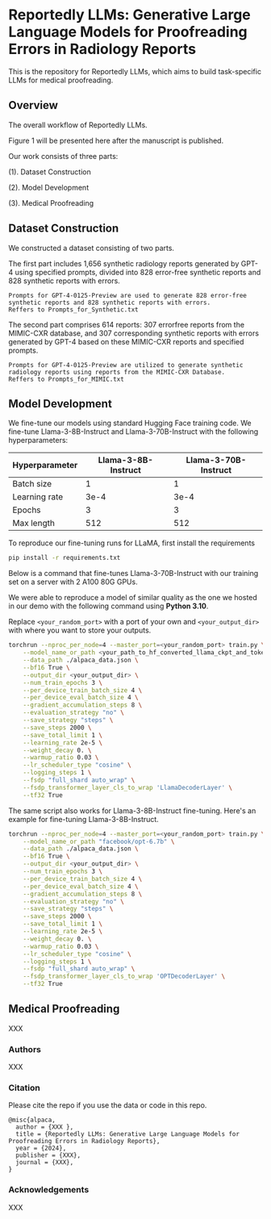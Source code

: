 # Reportedly LLMs: Generative Large Language Models for Proofreading Errors in Radiology Reports

This is the repository for Reportedly LLMs, which aims to build task-specific LLMs for medical proofreading. 


## Overview

The overall workflow of Reportedly LLMs.

Figure 1 will be presented here after the manuscript is published.

Our work consists of three parts:

(1). Dataset Construction

(2). Model Development

(3). Medical Proofreading

## Dataset Construction

We constructed a dataset consisting of two parts. 

The first part includes 1,656 synthetic radiology reports generated by GPT-4 using specified prompts, divided into 828 error-free synthetic reports and 828 synthetic reports with errors. 

```
Prompts for GPT-4-0125-Preview are used to generate 828 error-free synthetic reports and 828 synthetic reports with errors.
Reffers to Prompts_for_Synthetic.txt
```

The second part comprises 614 reports: 307 errorfree reports from the MIMIC-CXR database, and 307 corresponding synthetic reports with errors generated by GPT-4 based on these MIMIC-CXR reports and specified prompts.

```
Prompts for GPT-4-0125-Preview are utilized to generate synthetic radiology reports using reports from the MIMIC-CXR Database.
Reffers to Prompts_for_MIMIC.txt
```

## Model Development

We fine-tune our models using standard Hugging Face training code.
We fine-tune Llama-3-8B-Instruct and Llama-3-70B-Instruct with the following hyperparameters:

| Hyperparameter    | Llama-3-8B-Instruct | Llama-3-70B-Instruct |
|-------------------|---------------------|----------------------|
| Batch size        | 1                   | 1                    |
| Learning rate     | 3e-4                | 3e-4                 |
| Epochs            | 3                   | 3                    |
| Max length        | 512                 | 512                  |


To reproduce our fine-tuning runs for LLaMA, first install the requirements

```bash
pip install -r requirements.txt
```

Below is a command that fine-tunes Llama-3-70B-Instruct with our training set on a server with 2 A100 80G GPUs.

We were able to reproduce a model of similar quality as the one we hosted in our demo with the following command using **Python 3.10**.

Replace `<your_random_port>` with a port of your own and `<your_output_dir>` with where you want to store your outputs.

```bash
torchrun --nproc_per_node=4 --master_port=<your_random_port> train.py \
    --model_name_or_path <your_path_to_hf_converted_llama_ckpt_and_tokenizer> \
    --data_path ./alpaca_data.json \
    --bf16 True \
    --output_dir <your_output_dir> \
    --num_train_epochs 3 \
    --per_device_train_batch_size 4 \
    --per_device_eval_batch_size 4 \
    --gradient_accumulation_steps 8 \
    --evaluation_strategy "no" \
    --save_strategy "steps" \
    --save_steps 2000 \
    --save_total_limit 1 \
    --learning_rate 2e-5 \
    --weight_decay 0. \
    --warmup_ratio 0.03 \
    --lr_scheduler_type "cosine" \
    --logging_steps 1 \
    --fsdp "full_shard auto_wrap" \
    --fsdp_transformer_layer_cls_to_wrap 'LlamaDecoderLayer' \
    --tf32 True
```


The same script also works for Llama-3-8B-Instruct fine-tuning. Here's an example for fine-tuning Llama-3-8B-Instruct.

```bash
torchrun --nproc_per_node=4 --master_port=<your_random_port> train.py \
    --model_name_or_path "facebook/opt-6.7b" \
    --data_path ./alpaca_data.json \
    --bf16 True \
    --output_dir <your_output_dir> \
    --num_train_epochs 3 \
    --per_device_train_batch_size 4 \
    --per_device_eval_batch_size 4 \
    --gradient_accumulation_steps 8 \
    --evaluation_strategy "no" \
    --save_strategy "steps" \
    --save_steps 2000 \
    --save_total_limit 1 \
    --learning_rate 2e-5 \
    --weight_decay 0. \
    --warmup_ratio 0.03 \
    --lr_scheduler_type "cosine" \
    --logging_steps 1 \
    --fsdp "full_shard auto_wrap" \
    --fsdp_transformer_layer_cls_to_wrap 'OPTDecoderLayer' \
    --tf32 True
```

## Medical Proofreading

XXX

### Authors

XXX

### Citation

Please cite the repo if you use the data or code in this repo.

```
@misc{alpaca,
  author = {XXX },
  title = {Reportedly LLMs: Generative Large Language Models for Proofreading Errors in Radiology Reports},
  year = {2024},
  publisher = {XXX},
  journal = {XXX},
}
```

### Acknowledgements

XXX
